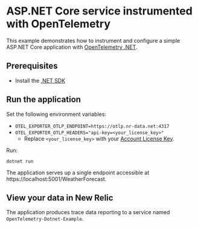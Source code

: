 # ASP.NET Core service instrumented with OpenTelemetry

This example demonstrates how to instrument and configure a simple ASP.NET Core
application with
[OpenTelemetry .NET](https://github.com/open-telemetry/opentelemetry-dotnet).

## Prerequisites
* Install the [.NET SDK](https://dotnet.microsoft.com/download)

## Run the application

Set the following environment variables:
* `OTEL_EXPORTER_OTLP_ENDPOINT=https://otlp.nr-data.net:4317`
* `OTEL_EXPORTER_OTLP_HEADERS="api-key=<your_license_key>"`
  * Replace `<your_license_key>` with your [Account License Key](https://one.newrelic.com/launcher/api-keys-ui.launcher).

Run:
```shell
dotnet run
```

The application serves up a single endpoint accessible at https://localhost:5001/WeatherForecast.

## View your data in New Relic

The application produces trace data reporting to a service named `OpenTelemetry-Dotnet-Example`.
